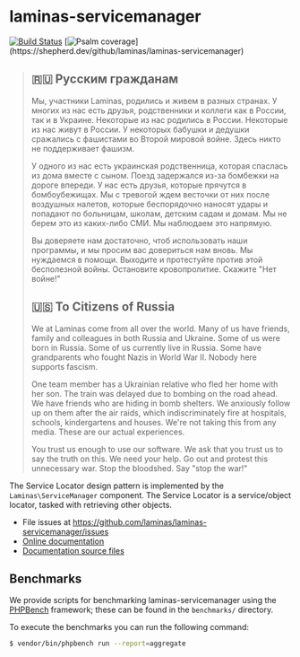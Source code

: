 # laminas-servicemanager

[![Build Status](https://github.com/laminas/laminas-servicemanager/actions/workflows/continuous-integration.yml/badge.svg)](https://github.com/laminas/laminas-servicemanager/actions/workflows/continuous-integration.yml)
[![Psalm coverage](https://shepherd.dev/github/laminas/laminas-servicemanager/coverage.svg?)](https://shepherd.dev/github/laminas/laminas-servicemanager)

> ## 🇷🇺 Русским гражданам
> 
> Мы, участники Laminas, родились и живем в разных странах. У многих из нас есть друзья, родственники и коллеги как в России, так и в Украине. Некоторые из нас родились в России. Некоторые из нас живут в России. У некоторых бабушки и дедушки сражались с фашистами во Второй мировой войне. Здесь никто не поддерживает фашизм.
> 
> У одного из нас есть украинская родственница, которая спаслась из дома вместе с сыном. Поезд задержался из-за бомбежки на дороге впереди. У нас есть друзья, которые прячутся в бомбоубежищах. Мы с тревогой ждем весточки от них после воздушных налетов, которые беспорядочно наносят удары и попадают по больницам, школам, детским садам и домам. Мы не берем это из каких-либо СМИ. Мы наблюдаем это напрямую.
> 
> Вы доверяете нам достаточно, чтоб использовать наши программы, и мы просим вас довериться нам вновь. Мы нуждаемся в помощи. Выходите и протестуйте против этой бесполезной войны. Остановите кровопролитие. Скажите "Нет войне!"
> 
> ## 🇺🇸 To Citizens of Russia
> 
> We at Laminas come from all over the world. Many of us have friends, family and colleagues in both Russia and Ukraine. Some of us were born in Russia. Some of us currently live in Russia. Some have grandparents who fought Nazis in World War II. Nobody here supports fascism.
> 
> One team member has a Ukrainian relative who fled her home with her son. The train was delayed due to bombing on the road ahead. We have friends who are hiding in bomb shelters. We anxiously follow up on them after the air raids, which indiscriminately fire at hospitals, schools, kindergartens and houses. We're not taking this from any media. These are our actual experiences.
> 
> You trust us enough to use our software. We ask that you trust us to say the truth on this. We need your help. Go out and protest this unnecessary war. Stop the bloodshed. Say "stop the war!"

The Service Locator design pattern is implemented by the `Laminas\ServiceManager`
component. The Service Locator is a service/object locator, tasked with
retrieving other objects.

- File issues at https://github.com/laminas/laminas-servicemanager/issues
- [Online documentation](https://docs.laminas.dev/laminas-servicemanager)
- [Documentation source files](docs/book/)

## Benchmarks

We provide scripts for benchmarking laminas-servicemanager using the
[PHPBench](https://github.com/phpbench/phpbench) framework; these can be
found in the `benchmarks/` directory.

To execute the benchmarks you can run the following command:

```bash
$ vendor/bin/phpbench run --report=aggregate
```
